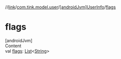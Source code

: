 //[link](../../index.md)/[com.tink.model.user](../index.md)/[[androidJvm]UserInfo](index.md)/[flags](flags.md)



# flags  
[androidJvm]  
Content  
val [flags](flags.md): [List](https://kotlinlang.org/api/latest/jvm/stdlib/kotlin.collections/-list/index.html)<[String](https://kotlinlang.org/api/latest/jvm/stdlib/kotlin/-string/index.html)>  




